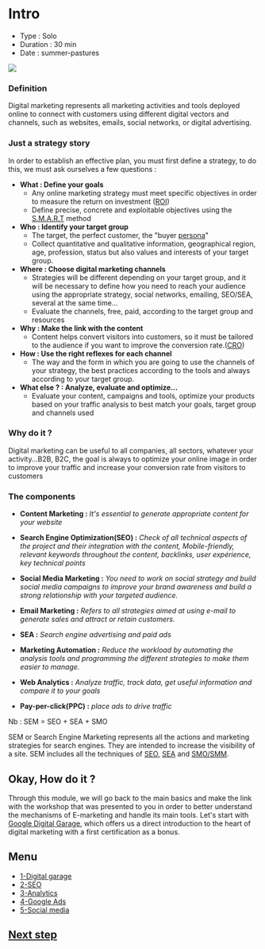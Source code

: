 # Intro

* Type : Solo
* Duration : 30 min
* Date : summer-pastures

![](https://media.giphy.com/media/3P0oEX5oTmrkY/giphy.gif)

### Definition

Digital marketing represents all marketing activities and tools deployed online to connect with customers using different digital vectors and channels, such as websites, emails, social networks, or digital advertising.

### Just a strategy story

In order to establish an effective plan, you must first define a strategy, to do this, we must ask ourselves a few questions :

* **What : Define your goals**
    - Any online marketing strategy must meet specific objectives in order to measure the return on investment ([ROI](https://en.wikipedia.org/wiki/Return_on_investment))
    - Define precise, concrete and exploitable objectives using the [S.M.A.R.T](https://fr.wikipedia.org/wiki/Objectifs_et_indicateurs_SMART) method
* **Who : Identify your target group**
    - The target, the perfect customer, the "buyer [persona](https://fr.wikipedia.org/wiki/Persona_(marketing))"
    - Collect quantitative and qualitative information, geographical region, age, profession, status but also values and interests of your target group.
* **Where : Choose digital marketing channels**
    - Strategies will be different depending on your target group, and it will be necessary to define how you need to reach your audience using the appropriate strategy, social networks, emailing, SEO/SEA, several at the same time...
    - Evaluate the channels, free, paid, according to the target group and resources
* **Why : Make the link with the content**
    - Content helps convert visitors into customers, so it must be tailored to the audience if you want to improve the conversion rate.([CRO](https://en.wikipedia.org/wiki/Conversion_rate_optimization))
* **How : Use the right reflexes for each channel**
    - The way and the form in which you are going to use the channels of your strategy, the best practices according to the tools and always according to your target group.
* **What else ? : Analyze, evaluate and optimize...**
    - Evaluate your content, campaigns and tools, optimize your products based on your traffic analysis to best match your goals, target group and channels used

### Why do it ?

Digital marketing can be useful to all companies, all sectors, whatever your activity...B2B, B2C, the goal is always to optimize your online image in order to improve your traffic and increase your conversion rate from visitors to customers

### The components

* **Content Marketing :** *It's essential to generate appropriate content for your website*

* **Search Engine Optimization(SEO) :** *Check of all technical aspects of the project and their integration with the content, Mobile-friendly, relevant keywords throughout the content, backlinks, user expérience, key technical points*

* **Social Media Marketing :** *You need to work on social strategy and build social media campaigns to improve your brand awareness and build a strong relationship with your targeted audience.*

* **Email Marketing :** *Refers to all strategies aimed at using e-mail to generate sales and attract or retain customers.*

* **SEA :** *Search engine advertising and paid ads*

* **Marketing Automation :** *Reduce the workload by automating the analysis tools and programming the different strategies to make them easier to manage.*

* **Web Analytics :** *Analyze traffic, track data, get useful information and compare it to your goals*

* **Pay-per-click(PPC) :** *place ads to drive traffic*

Nb : SEM = SEO + SEA + SMO

SEM or Search Engine Marketing represents all the actions and marketing strategies for search engines. They are intended to increase the visibility of a site. SEM includes all the techniques of [SEO](https://fr.wikipedia.org/wiki/Optimisation_pour_les_moteurs_de_recherche), [SEA](https://fr.wikipedia.org/wiki/Search_engine_advertising) and [SMO/SMM](https://fr.wikipedia.org/wiki/Social_media_optimization).

## Okay, How do it ?

Through this module, we will go back to the main basics and make the link with the workshop that was presented to you in order to better understand the mechanisms of E-marketing and handle its main tools. Let's start with [Google Digital Garage](./1-DigitalGarage.md), which offers us a direct introduction to the heart of digital marketing with a first certification as a bonus.

## Menu

* [1-Digital garage](./01-DigitalGarage.md)
* [2-SEO](./02-Seo.md)
* [3-Analytics](./03-Analytics.md)
* [4-Google Ads](./04-GoogleAds.md)
* [5-Social media](./05-Social.md)

## [Next step](./01-DigitalGarage.md)
